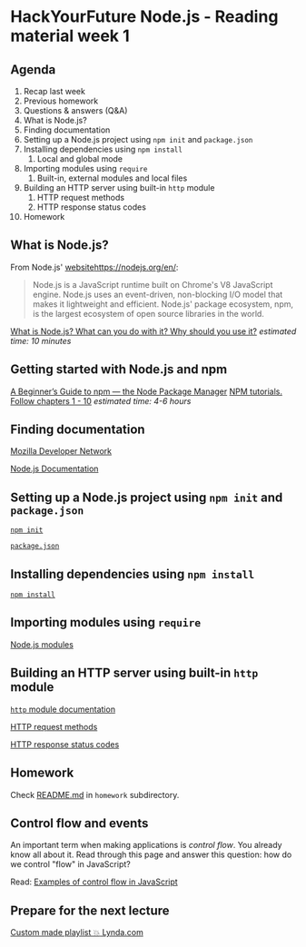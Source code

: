 # HackYourFuture Node.js - Reading material week 1

## Agenda

1.  Recap last week
2.  Previous homework
3.  Questions & answers (Q&A)
4.  What is Node.js?
5.  Finding documentation
6.  Setting up a Node.js project using `npm init` and `package.json`
7.  Installing dependencies using `npm install`
    1. Local and global mode
8.  Importing modules using `require`
    1. Built-in, external modules and local files
9.  Building an HTTP server using built-in `http` module
    1. HTTP request methods
    2. HTTP response status codes
10. Homework

## What is Node.js?

From Node.js' [website]()https://nodejs.org/en/:

> Node.js is a JavaScript runtime built on Chrome's V8 JavaScript engine.
> Node.js uses an event-driven, non-blocking I/O model that makes it lightweight
> and efficient. Node.js' package ecosystem, npm, is the largest ecosystem of
> open source libraries in the world.

[What is Node.js? What can you do with it? Why should you use it?](https://medium.com/@paynoattn/what-is-nodejs-what-can-you-do-with-it-why-should-you-use-it-8c8d6df32d6d#.qvbp8g4dq)
_estimated time: 10 minutes_

## Getting started with Node.js and npm

[A Beginner’s Guide to npm — the Node Package Manager](https://www.sitepoint.com/beginners-guide-node-package-manager/)
[NPM tutorials. Follow chapters 1 - 10](https://docs.npmjs.com/getting-started/installing-node)
_estimated time: 4-6 hours_

## Finding documentation

[Mozilla Developer Network](https://developer.mozilla.org/en-US/docs/Web)

[Node.js Documentation](https://nodejs.org/docs/latest-v8.x/api/documentation.html)

## Setting up a Node.js project using `npm init` and `package.json`

[`npm init`](https://docs.npmjs.com/cli/init)

[`package.json`](https://docs.npmjs.com/files/package.json)

## Installing dependencies using `npm install`

[`npm install`](https://docs.npmjs.com/cli/install)

## Importing modules using `require`

[Node.js modules](https://nodejs.org/docs/latest-v8.x/api/modules.html)

## Building an HTTP server using built-in `http` module

[`http` module documentation](https://nodejs.org/docs/latest-v8.x/api/http.html)

[HTTP request methods](https://developer.mozilla.org/en-US/docs/Web/HTTP/Methods)

[HTTP response status codes](https://developer.mozilla.org/en-US/docs/Web/HTTP/Status)

## Homework

Check [README.md](homework/README.md) in `homework` subdirectory.

## Control flow and events

An important term when making applications is _control flow_. You already know
all about it. Read through this page and answer this question: how do we control
"flow" in JavaScript?

Read: [Examples of control flow in JavaScript](https://github.com/ummahusla/Codecademy-Exercise-Answers/tree/master/Language%20Skills/JavaScript/Unit%2005%20Control%20Flow/01%20More%20on%20Control%20Flow%20in%20JS)

## Prepare for the next lecture

[Custom made playlist :boom: Lynda.com](https://www.lynda.com/SharedPlaylist/a034fd969ef945bb9ebbd9490cc75d5a)
